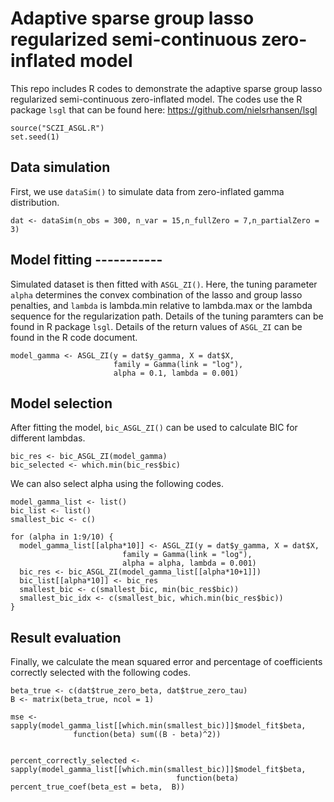 # Adaptive sparse group lasso regularized semi-continuous zero-inflated model


This repo includes R codes to demonstrate the adaptive sparse group lasso regularized semi-continuous zero-inflated model. The codes use the R package `lsgl` that can be found here: https://github.com/nielsrhansen/lsgl

```
source("SCZI_ASGL.R")
set.seed(1)
```

## Data simulation

First, we use `dataSim()` to simulate data from zero-inflated gamma distribution.
```
dat <- dataSim(n_obs = 300, n_var = 15,n_fullZero = 7,n_partialZero = 3)
```

## Model fitting -----------

Simulated dataset is then fitted with `ASGL_ZI()`. Here, the tuning parameter `alpha` determines the convex combination of the lasso and group lasso penalties, and `lambda` is lambda.min relative to lambda.max or the lambda sequence for the regularization path. Details of the tuning paramters can be found in R package `lsgl`. Details of the return values of `ASGL_ZI` can be found in the R code document.
```
model_gamma <- ASGL_ZI(y = dat$y_gamma, X = dat$X, 
                       family = Gamma(link = "log"), 
                       alpha = 0.1, lambda = 0.001)
```

## Model selection

After fitting the model, `bic_ASGL_ZI()` can be used to calculate BIC for different lambdas.

```
bic_res <- bic_ASGL_ZI(model_gamma)
bic_selected <- which.min(bic_res$bic)
```
We can also select alpha using the following codes.

```
model_gamma_list <- list()
bic_list <- list()
smallest_bic <- c()

for (alpha in 1:9/10) {
  model_gamma_list[[alpha*10]] <- ASGL_ZI(y = dat$y_gamma, X = dat$X, 
                         family = Gamma(link = "log"), 
                         alpha = alpha, lambda = 0.001)
  bic_res <- bic_ASGL_ZI(model_gamma_list[[alpha*10+1]])
  bic_list[[alpha*10]] <- bic_res
  smallest_bic <- c(smallest_bic, min(bic_res$bic))
  smallest_bic_idx <- c(smallest_bic, which.min(bic_res$bic))
}
```

## Result evaluation
Finally, we calculate the mean squared error and percentage of coefficients correctly selected with the following codes.
```
beta_true <- c(dat$true_zero_beta, dat$true_zero_tau)
B <- matrix(beta_true, ncol = 1)

mse <- sapply(model_gamma_list[[which.min(smallest_bic)]]$model_fit$beta, 
              function(beta) sum((B - beta)^2))


percent_correctly_selected <- sapply(model_gamma_list[[which.min(smallest_bic)]]$model_fit$beta, 
                                     function(beta) percent_true_coef(beta_est = beta,  B))
```
